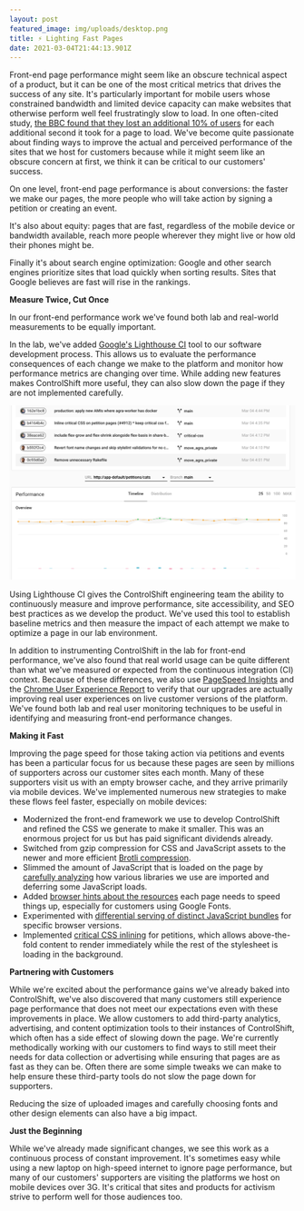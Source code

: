 ```yaml
---
layout: post
featured_image: img/uploads/desktop.png
title: ⚡ Lighting Fast Pages
date: 2021-03-04T21:44:13.901Z
---
```

Front-end page performance might seem like an obscure technical aspect of a product, but it can be one of the most critical metrics that drives the success of any site. It's particularly important for mobile users whose constrained bandwidth and limited device capacity can make websites that otherwise perform well feel frustratingly slow to load. In one often-cited study, [the BBC found that they lost an additional 10% of users](https://web.dev/why-speed-matters/) for each additional second it took for a page to load. We've become quite passionate about finding ways to improve the actual and perceived performance of the sites that we host for customers because while it might seem like an obscure concern at first, we think it can be critical to our customers' success.

On one level, front-end page performance is about conversions: the faster we make our pages, the more people who will take action by signing a petition or creating an event. 

It's also about equity: pages that are fast, regardless of the mobile device or bandwidth available, reach more people wherever they might live or how old their phones might be. 

Finally it's about search engine optimization: Google and other search engines prioritize sites that load quickly when sorting results. Sites that Google believes are fast will rise in the rankings. 

**Measure Twice, Cut Once**

In our front-end performance work we've found both lab and real-world measurements to be equally important.

In the lab, we've added [Google's Lighthouse CI](https://github.com/GoogleChrome/lighthouse-ci) tool to our software development process. This allows us to evaluate the performance consequences of each change we make to the platform and monitor how performance metrics are changing over time. While adding new features makes ControlShift more useful, they can also slow down the page if they are not implemented carefully.

![Screenshot of Google Lighthouse CI](/img/uploads/screen-shot-2021-03-04-at-5.47.25-pm.png)

Using Lighthouse CI gives the ControlShift engineering team the ability to continuously measure and improve performance, site accessibility, and SEO best practices as we develop the product. We've used this tool to establish baseline metrics and then measure the impact of each attempt we make to optimize a page in our lab environment. 

In addition to instrumenting ControlShift in the lab for front-end performance, we've also found that real world usage can be quite different than what we've measured or expected from the continuous integration (CI) context. Because of these differences, we also use [PageSpeed Insights](https://developers.google.com/speed/pagespeed/insights/) and the [Chrome User Experience Report](https://developers.google.com/web/tools/chrome-user-experience-report) to verify that our upgrades are actually improving real user experiences on live customer versions of the platform. We've found both lab and real user monitoring techniques to be useful in identifying and measuring front-end performance changes. 

**Making it Fast**

Improving the page speed for those taking action via petitions and events has been a particular focus for us because these pages are seen by millions of supporters across our customer sites each month. Many of these supporters visit us with an empty browser cache, and they arrive primarily via mobile devices. We've implemented numerous new strategies to make these flows feel faster, especially on mobile devices:

* Modernized the front-end framework we use to develop ControlShift and refined the CSS we generate to make it smaller. This was an enormous project for us but has paid significant dividends already. 
* Switched from gzip compression for CSS and JavaScript assets to the newer and more efficient [Brotli compression](https://blogs.akamai.com/2016/02/understanding-brotlis-potential.html).
* Slimmed the amount of JavaScript that is loaded on the page by [carefully analyzing](https://blog.saeloun.com/2020/08/04/how-to-investigate-your-build-size-in-webpack.html) how various libraries we use are imported and deferring some JavaScript loads.
* Added [browser hints about the resources](https://developer.mozilla.org/en-US/docs/Web/HTML/Preloading_content) each page needs to speed things up, especially for customers using Google Fonts.
* Experimented with [differential serving of distinct JavaScript bundles](https://www.smashingmagazine.com/2018/10/smart-bundling-legacy-code-browsers/) for specific browser versions. 
* Implemented [critical CSS inlining](https://www.smashingmagazine.com/2015/08/understanding-critical-css/) for petitions, which allows above-the-fold content to render immediately while the rest of the stylesheet is loading in the background.

**Partnering with Customers**

While we're excited about the performance gains we've already baked into ControlShift, we've also discovered that many customers still experience page performance that does not meet our expectations even with these improvements in place. We allow customers to add third-party analytics, advertising, and content optimization tools to their instances of ControlShift, which often has a side effect of slowing down the page. We're currently methodically working with our customers to find ways to still meet their needs for data collection or advertising while ensuring that pages are as fast as they can be. Often there are some simple tweaks we can make to help ensure these third-party tools do not slow the page down for supporters. 

Reducing the size of uploaded images and carefully choosing fonts and other design elements can also have a big impact.

**Just the Beginning**

While we've already made significant changes, we see this work as a continuous process of constant improvement. It's sometimes easy while using a new laptop on high-speed internet to ignore page performance, but many of our customers' supporters are visiting the platforms we host on mobile devices over 3G. It's critical that sites and products for activism strive to perform well for those audiences too.